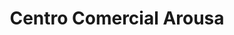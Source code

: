 ---
title: "Centro Comercial Arousa"
url: /vilagarcia-de-arousa/centro-comercial-arousa/
shop: centro comercial
---